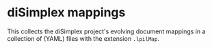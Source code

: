 # diSimplex mappings

This collects the diSimplex project's evolving document mappings in a
collection of (YAML) files with the extension `.lpilMap`.
